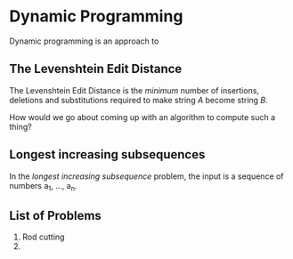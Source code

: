# Dynamic Programming 

Dynamic programming is an approach to 

## The Levenshtein Edit Distance 

The Levenshtein Edit Distance is the *minimum* number of insertions, deletions and substitutions required to make string *A* become string *B*. 

How would we go about coming up with an algorithm to compute such a thing? 

## Longest increasing subsequences 

In the *longest increasing subsequence* problem, the input is a sequence of numbers a<sub>1</sub>, ..., a<sub>n</sub>.

## List of Problems

1. Rod cutting 
2. 